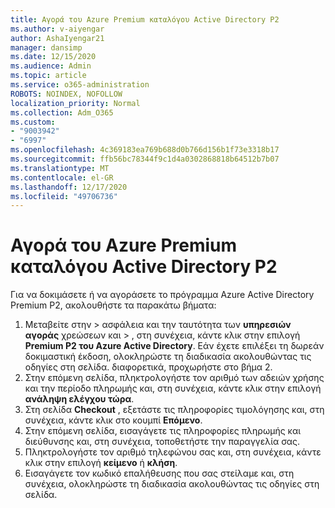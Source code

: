 ```yaml
---
title: Αγορά του Azure Premium καταλόγου Active Directory P2
ms.author: v-aiyengar
author: AshaIyengar21
manager: dansimp
ms.date: 12/15/2020
ms.audience: Admin
ms.topic: article
ms.service: o365-administration
ROBOTS: NOINDEX, NOFOLLOW
localization_priority: Normal
ms.collection: Adm_O365
ms.custom:
- "9003942"
- "6997"
ms.openlocfilehash: 4c369183ea769b688d0b766d156b1f73e3318b17
ms.sourcegitcommit: ffb56bc78344f9c1d4a0302868818b64512b7b07
ms.translationtype: MT
ms.contentlocale: el-GR
ms.lasthandoff: 12/17/2020
ms.locfileid: "49706736"
---
```

# <a name="buy-azure-active-directory-premium-p2"></a>Αγορά του Azure Premium καταλόγου Active Directory P2

Για να δοκιμάσετε ή να αγοράσετε το πρόγραμμα Azure Active Directory Premium P2, ακολουθήστε τα παρακάτω βήματα:

1. Μεταβείτε στην   >  ασφάλεια και την ταυτότητα των **υπηρεσιών αγοράς** χρεώσεων και  >  [](https://go.microsoft.com/fwlink/?linkid=2131946), στη συνέχεια, κάντε κλικ στην επιλογή **Premium P2 του Azure Active Directory**.
Εάν έχετε επιλέξει τη δωρεάν δοκιμαστική έκδοση, ολοκληρώστε τη διαδικασία ακολουθώντας τις οδηγίες στη σελίδα. διαφορετικά, προχωρήστε στο βήμα 2.
1. Στην επόμενη σελίδα, πληκτρολογήστε τον αριθμό των αδειών χρήσης και την περίοδο πληρωμής και, στη συνέχεια, κάντε κλικ στην επιλογή **ανάληψη ελέγχου τώρα**.
1. Στη σελίδα **Checkout** , εξετάστε τις πληροφορίες τιμολόγησης και, στη συνέχεια, κάντε κλικ στο κουμπί **Επόμενο**.
1. Στην επόμενη σελίδα, εισαγάγετε τις πληροφορίες πληρωμής και διεύθυνσης και, στη συνέχεια, τοποθετήστε την παραγγελία σας.
1. Πληκτρολογήστε τον αριθμό τηλεφώνου σας και, στη συνέχεια, κάντε κλικ στην επιλογή **κείμενο** ή **κλήση**.
1. Εισαγάγετε τον κωδικό επαλήθευσης που σας στείλαμε και, στη συνέχεια, ολοκληρώστε τη διαδικασία ακολουθώντας τις οδηγίες στη σελίδα.
